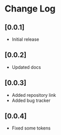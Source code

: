# Change Log

## [0.0.1]

- Initial release

## [0.0.2]

- Updated docs

## [0.0.3]

- Added repository link
- Added bug tracker

## [0.0.4]

- Fixed some tokens
